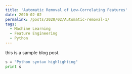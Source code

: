 ```yaml
---
title: 'Automatic Removal of Low-Correlating Features'
date: 2020-02-02
permalink: /posts/2020/02/Automatic-removal-1/
tags:
  - Machine Learning
  - Feature Engineering
  - Python
---
```

  
  this is a sample blog post.

```python
s = "Python syntax highlighting"
print s
```
